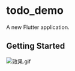 # todo_demo

A new Flutter application.

## Getting Started

![效果.gif](https://upload-images.jianshu.io/upload_images/2868618-a0f680e9a19200cf.gif?imageMogr2/auto-orient/strip)

